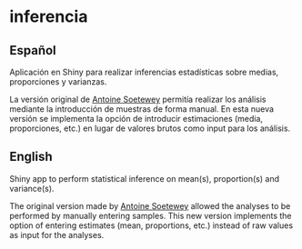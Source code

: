 # inferencia

## Español
Aplicación en Shiny para realizar inferencias estadísticas sobre medias, proporciones y varianzas. 

La versión original de [Antoine Soetewey](https://github.com/AntoineSoetewey/statistics-201/tree/master) permitía realizar los análisis mediante la introducción de muestras de forma manual. En esta nueva versión se implementa la opción de introducir estimaciones (media, proporciones, etc.) en lugar de valores brutos como input para los análisis. 

## English

Shiny app to perform statistical inference on mean(s), proportion(s) and variance(s).

The original version made by [Antoine Soetewey](https://github.com/AntoineSoetewey/statistics-201/tree/master) allowed the analyses to be performed by manually entering samples. This new version implements the option of entering estimates (mean, proportions, etc.) instead of raw values as input for the analyses. 

